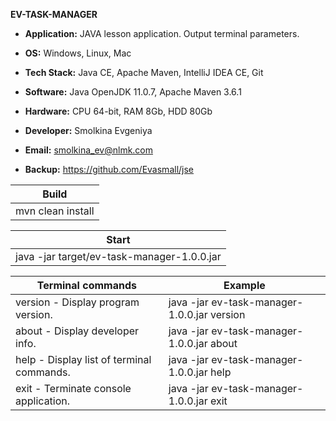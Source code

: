 **EV-TASK-MANAGER**

- **Application:** JAVA lesson application. Output terminal parameters.

- **OS:** Windows, Linux, Mac 
- **Tech Stack:** Java CE, Apache Maven, IntelliJ IDEA CE, Git 
- **Software:** Java OpenJDK 11.0.7, Apache Maven 3.6.1
- **Hardware:** CPU 64-bit, RAM 8Gb, HDD 80Gb

- **Developer:** Smolkina Evgeniya
- **Email:** smolkina_ev@nlmk.com
- **Backup:** https://github.com/Evasmall/jse

| Build |
| ------ |
| mvn clean install |

| Start |
| ------ |
| java -jar target/ev-task-manager-1.0.0.jar |

| Terminal commands | Example |
| ------ | ------ |
| version - Display program version. | java -jar ev-task-manager-1.0.0.jar version |
| about - Display developer info. | java -jar ev-task-manager-1.0.0.jar about |
| help - Display list of terminal commands. | java -jar ev-task-manager-1.0.0.jar help |
| exit - Terminate console application. | java -jar ev-task-manager-1.0.0.jar exit |